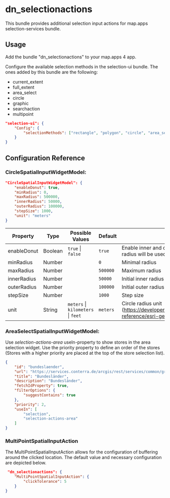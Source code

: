 # dn_selectionactions

This bundle provides additional selection input actions for map.apps selection-services bundle.

## Usage

Add the bundle "dn_selectionactions" to your map.apps 4 app.

Configure the available selection methods in the selection-ui bundle. The ones added by this bundle are the following:
- current_extent
- full_extent
- area_select
- circle
- graphic
- searchaction
- multipoint

```json
"selection-ui": {
    "Config": {
        "selectionMethods": ["rectangle", "polygon", "circle", "area_select", "multipoint"]
    }
}
```

## Configuration Reference

### CircleSpatialInputWidgetModel:
```json
"CircleSpatialInputWidgetModel": {
    "enableDonut": true,
    "minRadius": 0,
    "maxRadius": 500000,
    "innerRadius": 50000,
    "outerRadius": 100000,
    "stepSize": 1000,
    "unit": "meters"
}
```

| Property                       | Type    | Possible Values                                        | Default      | Description                                                                                                             |
|--------------------------------|---------|--------------------------------------------------------|--------------|------------------------------------------------------------------------------------------------------------------------ |
| enableDonut                    | Boolean | ```true``` &#124; ```false```                          | ```true```   | Enable inner and outer radius. If disabled only outer radius will be used.                                              |
| minRadius                      | Number  |                                                        | ```0```      | Minimal radius                                                                                                          |
| maxRadius                      | Number  |                                                        | ```500000``` | Maximum radius                                                                                                          |
| innerRadius                    | Number  |                                                        | ```50000```  | Initial inner radius                                                                                                    |
| outerRadius                    | Number  |                                                        | ```100000``` | Initial outer radius                                                                                                    |
| stepSize                       | Number  |                                                        | ```1000```   | Step size                                                                                                               |
| unit                           | String  | ```meters``` &#124; ```kilometers``` &#124; ```feet``` | ```meters``` | Circle radius unit (https://developers.arcgis.com/javascript/latest/api-reference/esri-geometry-Circle.html#radiusUnit) |

### AreaSelectSpatialInputWidgetModel:
Use _selection-actions-area_ useIn-property to show stores in the area selection widget.
Use the priority property to define an order of the stores (Stores with a higher priority are placed at the top of the store selection list).

```json
{
    "id": "bundeslaender",
    "url": "https://services.conterra.de/arcgis/rest/services/common/grenzen/FeatureServer/2",
    "title": "Bundesländer",
    "description": "Bundesländer",
    "fetchIdProperty": true,
    "filterOptions": {
        "suggestContains": true
    },
    "priority": 2,
    "useIn": [
        "selection",
        "selection-actions-area"
    ]
}
```

### MultiPointSpatialInputAction
The MultiPointSpatialInputAction allows for the configuration of buffering around the clicked location. The default value and necessary configuration are depicted below.
````json
 "dn_selectionactions": {
    "MultiPointSpatialInputAction": {
        "clickTolerance": 5
    }
}
````

